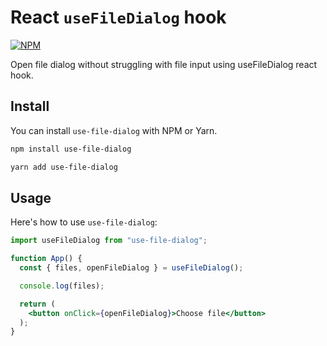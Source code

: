 # React `useFileDialog` hook
[![NPM](https://img.shields.io/npm/v/use-file-dialog.svg)](https://www.npmjs.com/package/use-file-dialog)


Open file dialog without struggling with file input using useFileDialog react hook.

## Install

You can install `use-file-dialog` with NPM or Yarn.

```bash
npm install use-file-dialog
```

```bash
yarn add use-file-dialog
```

## Usage

Here's how to use `use-file-dialog`:

```jsx
import useFileDialog from "use-file-dialog";

function App() {
  const { files, openFileDialog } = useFileDialog();

  console.log(files);

  return (
    <button onClick={openFileDialog}>Choose file</button>
  );
}
```